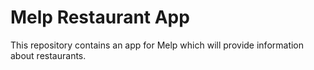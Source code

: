 # Melp Restaurant App

This repository contains an app for Melp which will provide information about restaurants.